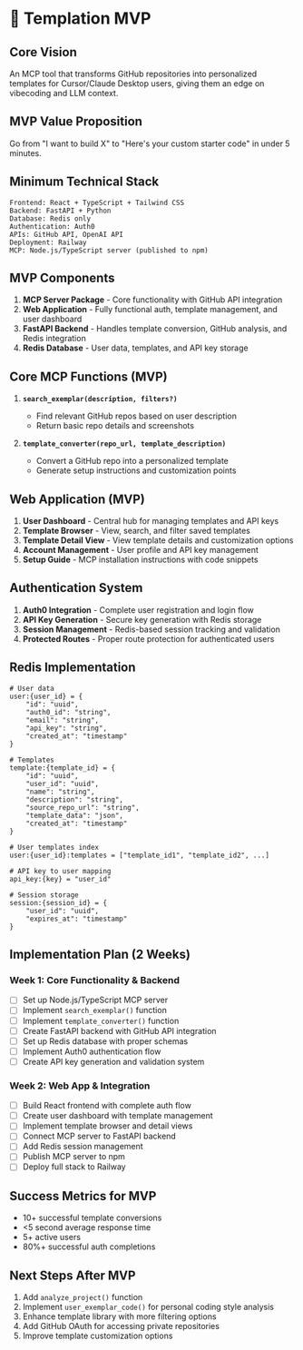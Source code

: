 # 🚀 Templation MVP

## Core Vision
An MCP tool that transforms GitHub repositories into personalized templates for Cursor/Claude Desktop users, giving them an edge on vibecoding and LLM context.

## MVP Value Proposition
Go from "I want to build X" to "Here's your custom starter code" in under 5 minutes.

## Minimum Technical Stack
```
Frontend: React + TypeScript + Tailwind CSS
Backend: FastAPI + Python
Database: Redis only
Authentication: Auth0
APIs: GitHub API, OpenAI API
Deployment: Railway
MCP: Node.js/TypeScript server (published to npm)
```

## MVP Components
1. **MCP Server Package** - Core functionality with GitHub API integration
2. **Web Application** - Fully functional auth, template management, and user dashboard
3. **FastAPI Backend** - Handles template conversion, GitHub analysis, and Redis integration
4. **Redis Database** - User data, templates, and API key storage

## Core MCP Functions (MVP)
1. **`search_exemplar(description, filters?)`**
   - Find relevant GitHub repos based on user description
   - Return basic repo details and screenshots

2. **`template_converter(repo_url, template_description)`**
   - Convert a GitHub repo into a personalized template
   - Generate setup instructions and customization points

## Web Application (MVP)
1. **User Dashboard** - Central hub for managing templates and API keys
2. **Template Browser** - View, search, and filter saved templates
3. **Template Detail View** - View template details and customization options
4. **Account Management** - User profile and API key management
5. **Setup Guide** - MCP installation instructions with code snippets

## Authentication System
1. **Auth0 Integration** - Complete user registration and login flow
2. **API Key Generation** - Secure key generation with Redis storage
3. **Session Management** - Redis-based session tracking and validation
4. **Protected Routes** - Proper route protection for authenticated users

## Redis Implementation
```
# User data
user:{user_id} = {
    "id": "uuid",
    "auth0_id": "string",
    "email": "string",
    "api_key": "string",
    "created_at": "timestamp"
}

# Templates
template:{template_id} = {
    "id": "uuid",
    "user_id": "uuid",
    "name": "string",
    "description": "string",
    "source_repo_url": "string",
    "template_data": "json",
    "created_at": "timestamp"
}

# User templates index
user:{user_id}:templates = ["template_id1", "template_id2", ...]

# API key to user mapping
api_key:{key} = "user_id"

# Session storage
session:{session_id} = {
    "user_id": "uuid",
    "expires_at": "timestamp"
}
```

## Implementation Plan (2 Weeks)

### Week 1: Core Functionality & Backend
- [ ] Set up Node.js/TypeScript MCP server
- [ ] Implement `search_exemplar()` function
- [ ] Implement `template_converter()` function
- [ ] Create FastAPI backend with GitHub API integration
- [ ] Set up Redis database with proper schemas
- [ ] Implement Auth0 authentication flow
- [ ] Create API key generation and validation system

### Week 2: Web App & Integration
- [ ] Build React frontend with complete auth flow
- [ ] Create user dashboard with template management
- [ ] Implement template browser and detail views
- [ ] Connect MCP server to FastAPI backend
- [ ] Add Redis session management
- [ ] Publish MCP server to npm
- [ ] Deploy full stack to Railway

## Success Metrics for MVP
- 10+ successful template conversions
- <5 second average response time
- 5+ active users
- 80%+ successful auth completions

## Next Steps After MVP
1. Add `analyze_project()` function
2. Implement `user_exemplar_code()` for personal coding style analysis
3. Enhance template library with more filtering options
4. Add GitHub OAuth for accessing private repositories
5. Improve template customization options 